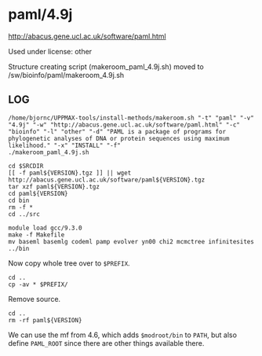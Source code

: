 paml/4.9j
========================

<http://abacus.gene.ucl.ac.uk/software/paml.html>

Used under license:
other


Structure creating script (makeroom_paml_4.9j.sh) moved to /sw/bioinfo/paml/makeroom_4.9j.sh

LOG
---

    /home/bjornc/UPPMAX-tools/install-methods/makeroom.sh "-t" "paml" "-v" "4.9j" "-w" "http://abacus.gene.ucl.ac.uk/software/paml.html" "-c" "bioinfo" "-l" "other" "-d" "PAML is a package of programs for phylogenetic analyses of DNA or protein sequences using maximum likelihood." "-x" "INSTALL" "-f"
    ./makeroom_paml_4.9j.sh

    cd $SRCDIR
    [[ -f paml${VERSION}.tgz ]] || wget http://abacus.gene.ucl.ac.uk/software/paml${VERSION}.tgz
    tar xzf paml${VERSION}.tgz
    cd paml${VERSION}
    cd bin
    rm -f *
    cd ../src
    
    module load gcc/9.3.0
    make -f Makefile
    mv baseml basemlg codeml pamp evolver yn00 chi2 mcmctree infinitesites ../bin

Now copy whole tree over to `$PREFIX`.

    cd ..
    cp -av * $PREFIX/

Remove source.

    cd ..
    rm -rf paml${VERSION}

We can use the mf from 4.6, which adds `$modroot/bin` to `PATH`, but also
define `PAML_ROOT` since there are other things available there.


